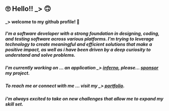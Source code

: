 ## 🙄 Hello!! _> 🙃

<!--
**kumar-rinku0/kumar-rinku0** is a ✨ _special_ ✨ repository because its `README.md` (this file) appears on your GitHub profile.

Here are some ideas to get you started:

- 🔭 I’m currently working on ...
- 🌱 I’m currently learning ...
- 👯 I’m looking to collaborate on ...
- 🤔 I’m looking for help with ...
- 💬 Ask me about ...
- 📫 How to reach me: ...
- 😄 Pronouns: ...
- ⚡ Fun fact: ...
-->

#### _> welcome to my github profile! 👋

##### I'm a software developer with a strong foundation in designing, coding, and testing software across various platforms. I'm trying to leverage technology to create meaningful and efficient solutions that make a positive impact, as well as i have been driven by a deep curiosity to understand and solve problems.

##### I'm currently working on ... an application _> [inferno](https://infer-no.vercel.app), please... [sponsor](https://github.com/sponsors/kumar-rinku0) my project.

##### To reach me or connect with me ... visit my _> [portfolio](https://rinku-portfolio-one.vercel.app).

##### i'm always excited to take on new challenges that allow me to expand my skill set. 
